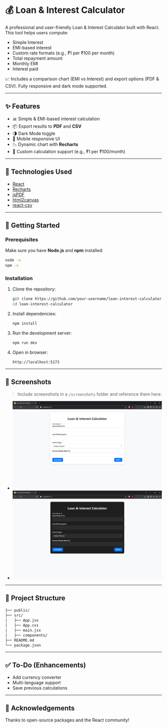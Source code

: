 # 💰 Loan & Interest Calculator

A professional and user-friendly Loan & Interest Calculator built with React. This tool helps users compute:

- Simple Interest
- EMI-based interest
- Custom rate formats (e.g., ₹1 per ₹100 per month)
- Total repayment amount
- Monthly EMI
- Interest paid

📈 Includes a comparison chart (EMI vs Interest) and export options (PDF & CSV). Fully responsive and dark mode supported.

---

## ✨ Features

- 📊 Simple & EMI-based interest calculation
- 📦 Export results to **PDF** and **CSV**
- 🌗 Dark Mode toggle
- 📱 Mobile responsive UI
- 📉 Dynamic chart with **Recharts**
- 🧮 Custom calculation support (e.g., ₹1 per ₹100/month)

---

## 🔧 Technologies Used

- [React](https://reactjs.org/)
- [Recharts](https://recharts.org/)
- [jsPDF](https://github.com/parallax/jsPDF)
- [html2canvas](https://github.com/niklasvh/html2canvas)
- [react-csv](https://github.com/react-csv/react-csv)

---

## 🚀 Getting Started

### Prerequisites

Make sure you have **Node.js** and **npm** installed:

```bash
node -v
npm -v
```

### Installation

1. Clone the repository:
   ```bash
   git clone https://github.com/your-username/loan-interest-calculator.git
   cd loan-interest-calculator
   ```

2. Install dependencies:
   ```bash
   npm install
   ```

3. Run the development server:
   ```bash
   npm run dev
   ```

4. Open in browser:
   ```
   http://localhost:5173
   ```

---

## 📸 Screenshots

> Include screenshots in a `/screenshots` folder and reference them here:

- ![App Screenshot Light](./screenshots/light-mode.png)
- ![App Screenshot Dark](./screenshots/dark-mode.png)

---

## 📁 Project Structure

```
├── public/
├── src/
│   ├── App.jsx
│   ├── App.css
|   ├── main.jsx
│   ├── components/
├── README.md
└── package.json
```

---

## ✅ To-Do (Enhancements)

- Add currency converter
- Multi-language support
- Save previous calculations

---

## 🙌 Acknowledgements

Thanks to open-source packages and the React community!
